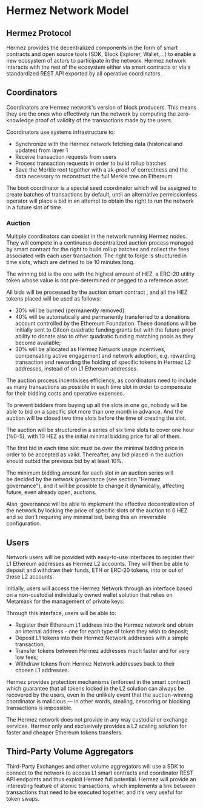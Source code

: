 # Hermez Network Model

## Hermez Protocol

Hermez provides the decentralized components in the form of smart contracts and open source tools (SDK, Block Explorer, Wallet,...) to enable a new 
ecosystem of actors to participate in the network. Hermez network interacts with the rest of the ecosystem either via smart contracts or via a
 standardized REST API exported by all operative coordinators.

## Coordinators

Coordinators are Hermez network's version of block producers. This means they are the ones who effectively
 run the network by computing the zero-knowledge proof of validity of the transactions made by the users.

Coordinators use systems infrastructure to:
* Synchronize with the Hermez network  fetching data (historical and updates) from layer 1
* Receive transaction requests from users
* Process transaction requests in order to build rollup batches
* Save the  Merkle root together with a zk-proof of correctness and the data necessary to reconstruct the full Merkle tree on Ethereum.

The boot coordinator is a special seed coordinator which will be assigned to create batches of transactions by default, until an alternative permissionless operator will place a bid in an attempt to obtain the right to run the network in a future slot of time.


### Auction
Multiple coordinators can coexist in the network running Hermez nodes.
They will compete in a continuous decentralized auction process managed by smart contract for the right to
 build rollup batches and collect the fees associated with each user transaction.  The right to forge is structured in time slots, which are defined to be 10 minutes long.

The winning bid is the one with the highest amount of HEZ, a ERC-20 utility token whose value is not pre-determined
 or pegged to a reference asset.

All bids will be processed by the auction smart contract , and all the HEZ tokens placed will be used as follows:

- 30% will be burned (permanently removed).
- 40% will be automatically and permanently transferred to a donations account controlled by the Ethereum Foundation. These donations will be initially sent to Gitcon quadratic funding grants but with the future-proof ability to donate also to other quadratic funding matching pools as they become available;
- 30% will be allocated as Hermez Network usage incentives, compensating active engagement and network adoption, e.g. rewarding transaction and rewarding the holding of specific tokens in Hermez L2 addresses, instead of on L1 Ethereum addresses.


The auction process incentivises efficiency, as coordinators need to include as many transactions as possible in each time slot in order to compensate for their bidding costs and operative expenses.

To prevent bidders from buying up all the slots in one go, nobody will be able to bid on a specific slot more than one month in advance. And the auction will be closed two time slots before the time of creating the slot.

The auction will be structured in a series of six time slots to cover one hour (%0-5), with 10 HEZ as the initial minimal bidding price for all of them.

The first bid in each time slot must be over the minimal bidding price in order to be accepted as valid. Thereafter, any bid placed in the auction should outbid the previous bid by at least 10%.


The minimum bidding amount for each slot in an auction series will be decided by the network governance (see section "Hermez governance"), and it will be possible to change it dynamically, affecting future, even already open, auctions.

Also, governance will be able to implement the effective decentralization of the network by locking the price of specific slots of the auction to 0 HEZ and so don't requiring any minimal bid, being this an irreversible configuration.

## Users

Network users will be provided with easy-to-use interfaces to register their L1 Ethereum addresses as Hermez 
L2 accounts. They will then be able to deposit and withdraw their funds, ETH or ERC-20 tokens, into or out of these L2 accounts.

Initially, users will access the Hermez Network through an interface based on a non-custodial individually
 owned wallet solution that relies on Metamask for the management of private keys.

Through this interface, users will be able to:

- Register their Ethereum L1 address into the Hermez network and obtain an internal address - one for each type of token they wish to deposit;
- Deposit L1 tokens into their Hermez Network addresses with a simple transaction;
- Transfer tokens between Hermez addresses much faster and for very low fees;
- Withdraw tokens from Hermez Network addresses back to their chosen L1 addresses.

Hermez provides protection mechanisms (enforced in the smart contract) which guarantee that all tokens locked in 
the L2 solution can always be recovered by the users, even in the unlikely event that the auction-winning coordinator is malicious — in other words, stealing, censoring or blocking transactions is impossible.

The Hermez network does not provide in any way custodial or exchange services. Hermez only and exclusively provides a L2 scaling solution for faster and cheaper Ethereum tokens transfers.

## Third-Party Volume Aggregators
Third-Party Exchanges and other volume aggregators will use a SDK to connect to the network to access L1 smart contracts and coordinator REST API endpoints and thus exploit Hermez full potential.
Hermez will provide an interesting feature of atomic transactions, which implements a link between transactions that need to be executed together, and it's very useful for token swaps.

